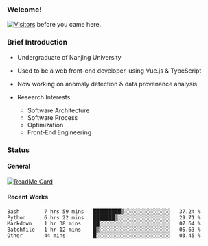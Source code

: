 ### Welcome!

[![Visitors](https://visitor-badge.laobi.icu/badge?page_id=HermitSun.HermitSun)]() before you came here.

### Brief Introduction

- Undergraduate of Nanjing University

- Used to be a web front-end developer, using Vue.js & TypeScript

- Now working on anomaly detection & data provenance analysis

- Research Interests: 
  - Software Architecture
  - Software Process
  - Optimization
  - Front-End Engineering

### Status

#### General

[![ReadMe Card](https://github-readme-stats.hermitsun.vercel.app/api?username=HermitSun&count_private=true&show_icons=true)]()

#### Recent Works

<!--START_SECTION:waka-->
```text
Bash        7 hrs 59 mins   █████████▒░░░░░░░░░░░░░░░   37.24 % 
Python      6 hrs 22 mins   ███████▒░░░░░░░░░░░░░░░░░   29.71 % 
Markdown    1 hr 38 mins    ██░░░░░░░░░░░░░░░░░░░░░░░   07.64 % 
Batchfile   1 hr 12 mins    █▒░░░░░░░░░░░░░░░░░░░░░░░   05.63 % 
Other       44 mins         █░░░░░░░░░░░░░░░░░░░░░░░░   03.45 % 
```
<!--END_SECTION:waka-->
